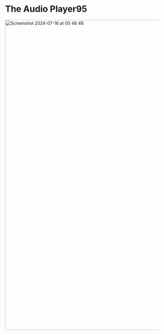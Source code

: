 
  # The Audio Player95
<img width="1015" alt="Screenshot 2024-07-16 at 00 46 48" src="https://github.com/user-attachments/assets/21ffdcaa-0e13-4b4f-b684-212fee79b22d">


